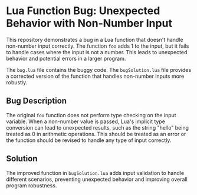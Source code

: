 # Lua Function Bug: Unexpected Behavior with Non-Number Input

This repository demonstrates a bug in a Lua function that doesn't handle non-number input correctly. The function `foo` adds 1 to the input, but it fails to handle cases where the input is not a number.  This leads to unexpected behavior and potential errors in a larger program.

The `bug.lua` file contains the buggy code. The `bugSolution.lua` file provides a corrected version of the function that handles non-number inputs more robustly.

## Bug Description
The original `foo` function does not perform type checking on the input variable. When a non-number value is passed, Lua's implicit type conversion can lead to unexpected results, such as the string "hello" being treated as 0 in arithmetic operations. This should be treated as an error or the function should be revised to handle any type of input correctly.

## Solution
The improved function in `bugSolution.lua` adds input validation to handle different scenarios, preventing unexpected behavior and improving overall program robustness. 
